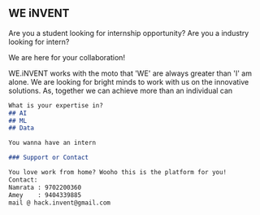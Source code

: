 ## WE iNVENT

Are you a student looking for internship opportunity?
Are you a industry looking for intern?

We are here for your collaboration!

WE.iNVENT works with the moto that 'WE' are always greater than 'I' am alone. We are looking for bright minds to work with us on the innovative solutions. As, together we can achieve more than an individual can


```markdown
What is your expertise in? 
## AI
## ML
## Data

You wanna have an intern 

### Support or Contact

You love work from home? Wooho this is the platform for you!
Contact: 
Namrata : 9702200360
Amey    : 9404339885
mail @ hack.invent@gmail.com
